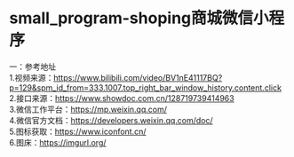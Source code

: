 
# small_program-shoping商城微信小程序

一：参考地址  
1.视频来源：https://www.bilibili.com/video/BV1nE41117BQ?p=129&spm_id_from=333.1007.top_right_bar_window_history.content.click  
2.接口来源：https://www.showdoc.com.cn/128719739414963  
3.微信工作平台：https://mp.weixin.qq.com/  
4.微信官方文档：https://developers.weixin.qq.com/doc/     
5.图标获取：https://www.iconfont.cn/  
6.图床：https://imgurl.org/  
